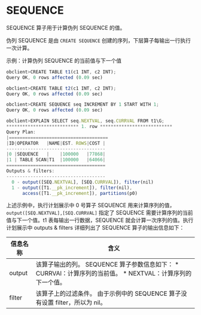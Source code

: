 SEQUENCE 
=============================

SEQUENCE 算子用于计算伪列 SEQUENCE 的值。

伪列 SEQUENCE 是由 `CREATE SEQUENCE` 创建的序列，下层算子每输出一行执行一次计算。

示例：计算伪列 SEQUENCE 的当前值与下一个值

```javascript
obclient>CREATE TABLE t1(c1 INT, c2 INT);
Query OK, 0 rows affected (0.09 sec)

obclient>CREATE TABLE t2(c1 INT, c2 INT);
Query OK, 0 rows affected (0.09 sec)

obclient>CREATE SEQUENCE seq INCREMENT BY 1 START WITH 1;
Query OK, 0 rows affected (0.09 sec)

obclient>EXPLAIN SELECT seq.NEXTVAL, seq.CURRVAL FROM t1\G;
*************************** 1. row ***************************
Query Plan: 
|=====================================
|ID|OPERATOR   |NAME|EST. ROWS|COST |
-------------------------------------
|0 |SEQUENCE   |    |100000   |77868|
|1 | TABLE SCAN|T1  |100000   |64066|
=====================================
Outputs & filters: 
-------------------------------------
  0 - output([SEQ.NEXTVAL], [SEQ.CURRVAL]), filter(nil)
  1 - output([T1.__pk_increment]), filter(nil), 
      access([T1.__pk_increment]), partitions(p0)
```



上述示例中，执行计划展示中 0 号算子 SEQUENCE 用来计算序列的值，`output([SEQ.NEXTVAL],[SEQ.CURRVAL]` 指定了 SEQUENCE 需要计算序列的当前值与下一个值。t1 表每输出一行数据，SEQUENCE 就会计算一次序列的值。执行计划展示中 outputs \& filters 详细列出了 SEQUENCE 算子的输出信息如下：


| **信息名称** |                                                                                            **含义**                                                                                            |
|----------|----------------------------------------------------------------------------------------------------------------------------------------------------------------------------------------------|
| output   | 该算子输出的列。 SEQUENCE 算子参数信息如下： * CURRVAl：计算序列的当前值。   * NEXTVAL：计算序列的下一个值。    |
| filter   | 该算子上的过滤条件。 由于示例中的 SEQUENCE 算子没有设置 filter，所以为 nil。                                                                                                                            |


